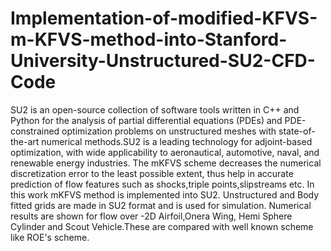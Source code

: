 # Implementation-of-modified-KFVS-m-KFVS-method-into-Stanford-University-Unstructured-SU2-CFD-Code
SU2 is an open-source collection of software tools written in C++ and Python for the analysis of partial differential equations (PDEs) and PDE-constrained optimization problems on unstructured meshes with state-of-the-art numerical methods.SU2 is a leading technology for adjoint-based optimization, with wide applicability to aeronautical, automotive, naval, and renewable energy industries. The mKFVS scheme decreases the numerical discretization error to the least possible extent, thus help in accurate prediction of flow features such as shocks,triple points,slipstreams etc. In this work mKFVS method is implemented into SU2. Unstructured and Body fitted grids are made in SU2 format and is used for simulation. Numerical results are shown for flow over -2D Airfoil,Onera Wing, Hemi Sphere Cylinder and Scout Vehicle.These are compared with well known scheme like ROE's scheme.
